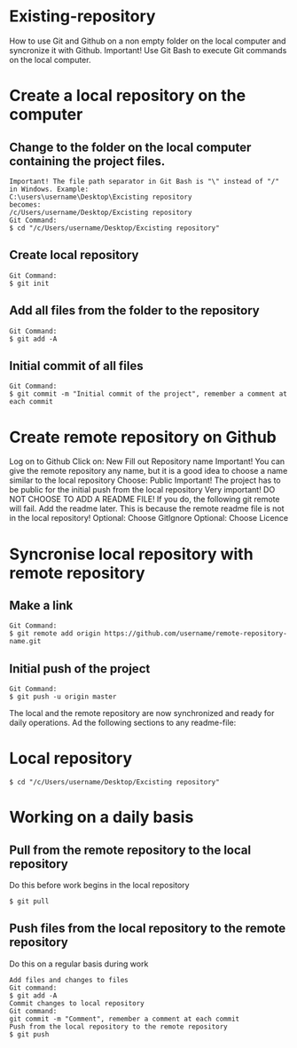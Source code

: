 # Existing-repository
How to use Git and Github on a non empty folder on the local computer and syncronize it with Github.
Important! Use Git Bash to execute Git commands on the local computer.
# Create a local repository on the computer
## Change to the folder on the local computer containing the project files.
```
Important! The file path separator in Git Bash is "\" instead of "/" in Windows. Example:
C:\users\username\Desktop\Excisting repository
becomes:
/c/Users/username/Desktop/Excisting repository
Git Command:
$ cd "/c/Users/username/Desktop/Excisting repository"
```
## Create local repository
```
Git Command:
$ git init
```
## Add all files from the folder to the repository
```
Git Command:
$ git add -A
```
## Initial commit of all files 
```
Git Command:
$ git commit -m "Initial commit of the project", remember a comment at each commit
```
# Create remote repository on Github
Log on to Github
Click on: New
Fill out Repository name
Important! You can give the remote repository any name, but it is a good idea to choose a name similar to the local repository
Choose: Public
Important! The project has to be public for the initial push from the local repository
Very important! DO NOT CHOOSE TO ADD A README FILE! If you do, the following git remote will fail. Add the readme later. This is because the remote readme file is not in the local repository!
Optional: Choose GitIgnore
Optional: Choose Licence
# Syncronise local repository with remote repository
## Make a link
```
Git Command:
$ git remote add origin https://github.com/username/remote-repository-name.git
```
## Initial push of the project
```
Git Command:
$ git push -u origin master
```
The local and the remote repository are now synchronized and ready for daily operations.
Ad the following sections to any readme-file:
# Local repository
```
$ cd "/c/Users/username/Desktop/Excisting repository"
```
# Working on a daily basis
## Pull from the remote repository to the local repository
Do this before work begins in the local repository
```
$ git pull
```
## Push files from the local repository to the remote repository
Do this on a regular basis during work
```
Add files and changes to files
Git command:
$ git add -A
Commit changes to local repository
Git command:
git commit -m "Comment", remember a comment at each commit
Push from the local repository to the remote repository
$ git push

